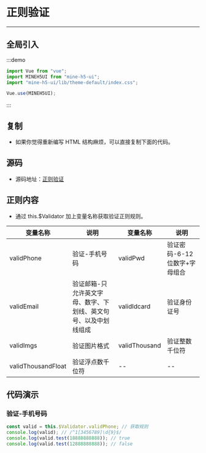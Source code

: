 # 正则验证

---

## 全局引入

:::demo

```JavaScript
import Vue from "vue";
import MINEH5UI from "mine-h5-ui";
import "mine-h5-ui/lib/theme-default/index.css";

Vue.use(MINEH5UI);
```

:::

## 复制

- 如果你觉得重新编写 HTML 结构麻烦，可以直接复制下面的代码。

## 源码

- 源码地址：[正则验证](https://github.com/biaov/MINE-H5-UI/blob/master/packages/MeAPI/validator.js)

## 正则内容

- 通过 this.\$Validator 加上变量名称获取验证正则规则。

| 变量名称           | 说明                                                            | 变量名称      | 说明                          |
| ------------------ | --------------------------------------------------------------- | ------------- | ----------------------------- |
| validPhone         | 验证-手机号码                                                   | validPwd      | 验证密码-6-12 位数字+字母组合 |
| validEmail         | 验证邮箱-只允许英文字母、数字、下划线、英文句号、以及中划线组成 | validIdcard   | 验证身份证号                  |
| validImgs          | 验证图片格式                                                    | validThousand | 验证整数千位符                |
| validThousandFloat | 验证浮点数千位符                                                | --            | --                            |

## 代码演示

### 验证-手机号码

```JavaScript
const valid = this.$Validator.validPhone; // 获取规则
console.log(valid); // /^1[3456789]\d{9}$/
console.log(valid.test(18888888888)); // true
console.log(valid.test(12888888888)); // false
```
